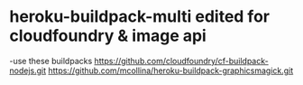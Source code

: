# heroku-buildpack-multi edited for cloudfoundry & image api


-use these buildpacks
    https://github.com/cloudfoundry/cf-buildpack-nodejs.git
    https://github.com/mcollina/heroku-buildpack-graphicsmagick.git
